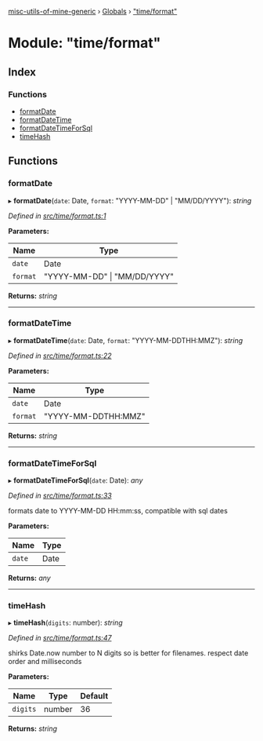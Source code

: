 [misc-utils-of-mine-generic](../README.md) › [Globals](../globals.md) › ["time/format"](_time_format_.md)

# Module: "time/format"

## Index

### Functions

* [formatDate](_time_format_.md#formatdate)
* [formatDateTime](_time_format_.md#formatdatetime)
* [formatDateTimeForSql](_time_format_.md#formatdatetimeforsql)
* [timeHash](_time_format_.md#timehash)

## Functions

###  formatDate

▸ **formatDate**(`date`: Date, `format`: "YYYY-MM-DD" | "MM/DD/YYYY"): *string*

*Defined in [src/time/format.ts:1](https://github.com/cancerberoSgx/misc-utils-of-mine/blob/8ac077d/misc-utils-of-mine-generic/src/time/format.ts#L1)*

**Parameters:**

Name | Type |
------ | ------ |
`date` | Date |
`format` | "YYYY-MM-DD" &#124; "MM/DD/YYYY" |

**Returns:** *string*

___

###  formatDateTime

▸ **formatDateTime**(`date`: Date, `format`: "YYYY-MM-DDTHH:MMZ"): *string*

*Defined in [src/time/format.ts:22](https://github.com/cancerberoSgx/misc-utils-of-mine/blob/8ac077d/misc-utils-of-mine-generic/src/time/format.ts#L22)*

**Parameters:**

Name | Type |
------ | ------ |
`date` | Date |
`format` | "YYYY-MM-DDTHH:MMZ" |

**Returns:** *string*

___

###  formatDateTimeForSql

▸ **formatDateTimeForSql**(`date`: Date): *any*

*Defined in [src/time/format.ts:33](https://github.com/cancerberoSgx/misc-utils-of-mine/blob/8ac077d/misc-utils-of-mine-generic/src/time/format.ts#L33)*

formats date to YYYY-MM-DD HH:mm:ss, compatible with sql dates

**Parameters:**

Name | Type |
------ | ------ |
`date` | Date |

**Returns:** *any*

___

###  timeHash

▸ **timeHash**(`digits`: number): *string*

*Defined in [src/time/format.ts:47](https://github.com/cancerberoSgx/misc-utils-of-mine/blob/8ac077d/misc-utils-of-mine-generic/src/time/format.ts#L47)*

shirks Date.now number to N digits so is better for filenames. respect date order and  milliseconds

**Parameters:**

Name | Type | Default |
------ | ------ | ------ |
`digits` | number | 36 |

**Returns:** *string*
